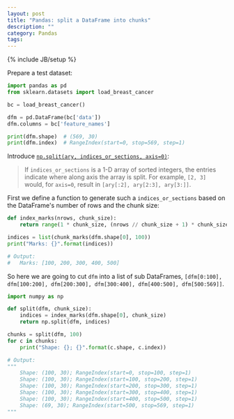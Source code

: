 ```yaml
---
layout: post
title: "Pandas: split a DataFrame into chunks"
description: ""
category: Pandas
tags: 
---
```

{% include JB/setup %}

Prepare a test dataset:

```python
import pandas as pd
from sklearn.datasets import load_breast_cancer

bc = load_breast_cancer()

dfm = pd.DataFrame(bc['data'])
dfm.columns = bc['feature_names']

print(dfm.shape)  # (569, 30)
print(dfm.index)  # RangeIndex(start=0, stop=569, step=1)
```

Introduce [`np.split(ary, indices_or_sections, axis=0)`](https://docs.scipy.org/doc/numpy/reference/generated/numpy.split.html):

> If `indices_or_sections` is a 1-D array of sorted integers, the entries indicate where along axis the array is split. For example, `[2, 3]` would, for `axis=0`, result in `[ary[:2], ary[2:3], ary[3:]]`.

First we define a function to generate such a `indices_or_sections` based on the DataFrame's number of rows and the chunk size:

```python
def index_marks(nrows, chunk_size):
    return range(1 * chunk_size, (nrows // chunk_size + 1) * chunk_size, chunk_size)

indices = list(chunk_marks(dfm.shape[0], 100))
print("Marks: {}".format(indices))

# Output:
#   Marks: [100, 200, 300, 400, 500]
```

So here we are going to cut `dfm` into a list of sub DataFrames, `[dfm[0:100], dfm[100:200], dfm[200:300], dfm[300:400], dfm[400:500], dfm[500:569]]`.

```python
import numpy as np

def split(dfm, chunk_size):
    indices = index_marks(dfm.shape[0], chunk_size)
    return np.split(dfm, indices)

chunks = split(dfm, 100)
for c in chunks:
    print("Shape: {}; {}".format(c.shape, c.index))

# Output:
"""
    Shape: (100, 30); RangeIndex(start=0, stop=100, step=1)
    Shape: (100, 30); RangeIndex(start=100, stop=200, step=1)
    Shape: (100, 30); RangeIndex(start=200, stop=300, step=1)
    Shape: (100, 30); RangeIndex(start=300, stop=400, step=1)
    Shape: (100, 30); RangeIndex(start=400, stop=500, step=1)
    Shape: (69, 30); RangeIndex(start=500, stop=569, step=1)
"""
```
